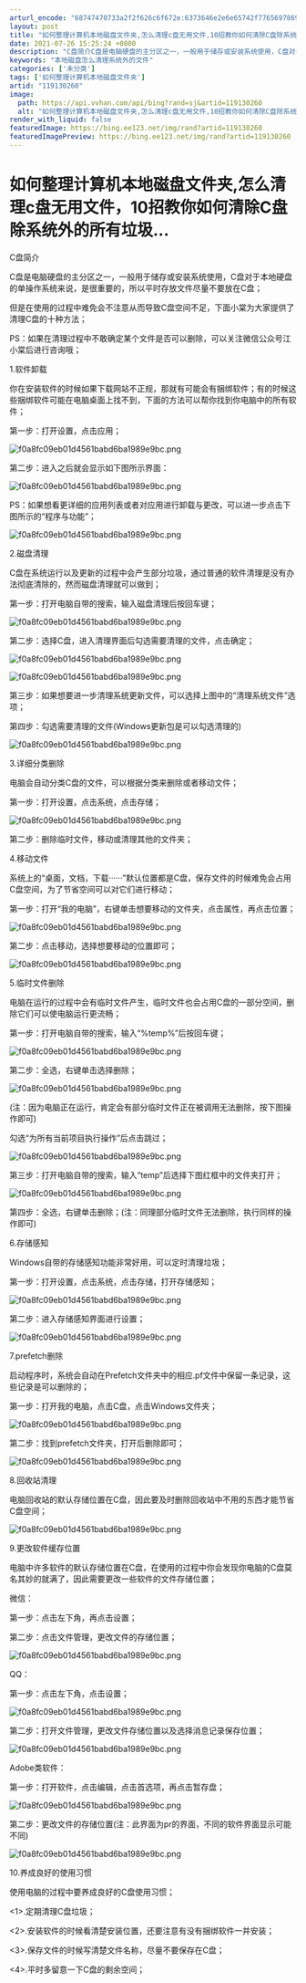 ```yaml
---
arturl_encode: "68747470733a2f2f626c6f672e:6373646e2e6e65742f77656978696e5f32393636383636352f:61727469636c652f64657461696c732f313139313330323630"
layout: post
title: "如何整理计算机本地磁盘文件夹,怎么清理c盘无用文件,10招教你如何清除C盘除系统外的所有垃圾..."
date: 2021-07-26 15:25:24 +0800
description: "C盘简介C盘是电脑硬盘的主分区之一，一般用于储存或安装系统使用，C盘对于本地硬盘的单操作系统来说，是"
keywords: "本地磁盘怎么清理系统外的文件"
categories: ['未分类']
tags: ['如何整理计算机本地磁盘文件夹']
artid: "119130260"
image:
  path: https://api.vvhan.com/api/bing?rand=sj&artid=119130260
  alt: "如何整理计算机本地磁盘文件夹,怎么清理c盘无用文件,10招教你如何清除C盘除系统外的所有垃圾..."
render_with_liquid: false
featuredImage: https://bing.ee123.net/img/rand?artid=119130260
featuredImagePreview: https://bing.ee123.net/img/rand?artid=119130260
---
```


# 如何整理计算机本地磁盘文件夹,怎么清理c盘无用文件，10招教你如何清除C盘除系统外的所有垃圾...

C盘简介

C盘是电脑硬盘的主分区之一，一般用于储存或安装系统使用，C盘对于本地硬盘的单操作系统来说，是很重要的，所以平时存放文件尽量不要放在C盘；

但是在使用的过程中难免会不注意从而导致C盘空间不足，下面小棠为大家提供了清理C盘的十种方法；

PS：如果在清理过程中不敢确定某个文件是否可以删除，可以关注微信公众号江小棠后进行咨询哦；

1.软件卸载

你在安装软件的时候如果下载网站不正规，那就有可能会有捆绑软件；有的时候这些捆绑软件可能在电脑桌面上找不到，下面的方法可以帮你找到你电脑中的所有软件；

第一步：打开设置，点击应用；

![f0a8fc09eb01d4561babd6ba1989e9bc.png](https://i-blog.csdnimg.cn/blog_migrate/ae5f34acecca8b755ca55324e9821a3f.png)

第二步：进入之后就会显示如下图所示界面：

![f0a8fc09eb01d4561babd6ba1989e9bc.png](https://i-blog.csdnimg.cn/blog_migrate/ae5f34acecca8b755ca55324e9821a3f.png)

PS：如果想看更详细的应用列表或者对应用进行卸载与更改，可以进一步点击下图所示的“程序与功能”；

![f0a8fc09eb01d4561babd6ba1989e9bc.png](https://i-blog.csdnimg.cn/blog_migrate/ae5f34acecca8b755ca55324e9821a3f.png)

2.磁盘清理

C盘在系统运行以及更新的过程中会产生部分垃圾，通过普通的软件清理是没有办法彻底清除的，然而磁盘清理就可以做到；

第一步：打开电脑自带的搜索，输入磁盘清理后按回车键；

![f0a8fc09eb01d4561babd6ba1989e9bc.png](https://i-blog.csdnimg.cn/blog_migrate/ae5f34acecca8b755ca55324e9821a3f.png)

第二步：选择C盘，进入清理界面后勾选需要清理的文件，点击确定；

![f0a8fc09eb01d4561babd6ba1989e9bc.png](https://i-blog.csdnimg.cn/blog_migrate/ae5f34acecca8b755ca55324e9821a3f.png)

![f0a8fc09eb01d4561babd6ba1989e9bc.png](https://i-blog.csdnimg.cn/blog_migrate/ae5f34acecca8b755ca55324e9821a3f.png)

第三步：如果想要进一步清理系统更新文件，可以选择上图中的“清理系统文件”选项；

第四步：勾选需要清理的文件(Windows更新包是可以勾选清理的)

![f0a8fc09eb01d4561babd6ba1989e9bc.png](https://i-blog.csdnimg.cn/blog_migrate/ae5f34acecca8b755ca55324e9821a3f.png)

3.详细分类删除

电脑会自动分类C盘的文件，可以根据分类来删除或者移动文件；

第一步：打开设置，点击系统，点击存储；

![f0a8fc09eb01d4561babd6ba1989e9bc.png](https://i-blog.csdnimg.cn/blog_migrate/ae5f34acecca8b755ca55324e9821a3f.png)

第二步：删除临时文件，移动或清理其他的文件夹；

4.移动文件

系统上的“桌面，文档，下载······”默认位置都是C盘，保存文件的时候难免会占用C盘空间，为了节省空间可以对它们进行移动；

第一步：打开“我的电脑”，右键单击想要移动的文件夹，点击属性，再点击位置；

![f0a8fc09eb01d4561babd6ba1989e9bc.png](https://i-blog.csdnimg.cn/blog_migrate/ae5f34acecca8b755ca55324e9821a3f.png)

第二步：点击移动，选择想要移动的位置即可；

![f0a8fc09eb01d4561babd6ba1989e9bc.png](https://i-blog.csdnimg.cn/blog_migrate/ae5f34acecca8b755ca55324e9821a3f.png)

5.临时文件删除

电脑在运行的过程中会有临时文件产生，临时文件也会占用C盘的一部分空间，删除它们可以使电脑运行更流畅；

第一步：打开电脑自带的搜索，输入“%temp%”后按回车键；

![f0a8fc09eb01d4561babd6ba1989e9bc.png](https://i-blog.csdnimg.cn/blog_migrate/ae5f34acecca8b755ca55324e9821a3f.png)

第二步：全选，右键单击选择删除；

![f0a8fc09eb01d4561babd6ba1989e9bc.png](https://i-blog.csdnimg.cn/blog_migrate/ae5f34acecca8b755ca55324e9821a3f.png)

(注：因为电脑正在运行，肯定会有部分临时文件正在被调用无法删除，按下图操作即可)

勾选“为所有当前项目执行操作”后点击跳过；

![f0a8fc09eb01d4561babd6ba1989e9bc.png](https://i-blog.csdnimg.cn/blog_migrate/ae5f34acecca8b755ca55324e9821a3f.png)

第三步：打开电脑自带的搜索，输入“temp”后选择下图红框中的文件夹打开；

![f0a8fc09eb01d4561babd6ba1989e9bc.png](https://i-blog.csdnimg.cn/blog_migrate/ae5f34acecca8b755ca55324e9821a3f.png)

第四步：全选，右键单击删除；(注：同理部分临时文件无法删除，执行同样的操作即可)

6.存储感知

Windows自带的存储感知功能非常好用，可以定时清理垃圾；

第一步：打开设置，点击系统，点击存储，打开存储感知；

![f0a8fc09eb01d4561babd6ba1989e9bc.png](https://i-blog.csdnimg.cn/blog_migrate/ae5f34acecca8b755ca55324e9821a3f.png)

第二步：进入存储感知界面进行设置；

![f0a8fc09eb01d4561babd6ba1989e9bc.png](https://i-blog.csdnimg.cn/blog_migrate/ae5f34acecca8b755ca55324e9821a3f.png)

7.prefetch删除

启动程序时，系统会自动在Prefetch文件夹中的相应.pf文件中保留一条记录，这些记录是可以删除的；

第一步：打开我的电脑，点击C盘，点击Windows文件夹；

![f0a8fc09eb01d4561babd6ba1989e9bc.png](https://i-blog.csdnimg.cn/blog_migrate/ae5f34acecca8b755ca55324e9821a3f.png)

第二步：找到prefetch文件夹，打开后删除即可；

![f0a8fc09eb01d4561babd6ba1989e9bc.png](https://i-blog.csdnimg.cn/blog_migrate/ae5f34acecca8b755ca55324e9821a3f.png)

8.回收站清理

电脑回收站的默认存储位置在C盘，因此要及时删除回收站中不用的东西才能节省C盘空间；

![f0a8fc09eb01d4561babd6ba1989e9bc.png](https://i-blog.csdnimg.cn/blog_migrate/ae5f34acecca8b755ca55324e9821a3f.png)

9.更改软件缓存位置

电脑中许多软件的默认存储位置在C盘，在使用的过程中你会发现你电脑的C盘莫名其妙的就满了，因此需要更改一些软件的文件存储位置；

微信：

第一步：点击左下角，再点击设置；

第二步：点击文件管理，更改文件的存储位置；

![f0a8fc09eb01d4561babd6ba1989e9bc.png](https://i-blog.csdnimg.cn/blog_migrate/ae5f34acecca8b755ca55324e9821a3f.png)

QQ：

第一步：点击左下角，点击设置；

![f0a8fc09eb01d4561babd6ba1989e9bc.png](https://i-blog.csdnimg.cn/blog_migrate/ae5f34acecca8b755ca55324e9821a3f.png)

第二步：打开文件管理，更改文件存储位置以及选择消息记录保存位置；

![f0a8fc09eb01d4561babd6ba1989e9bc.png](https://i-blog.csdnimg.cn/blog_migrate/ae5f34acecca8b755ca55324e9821a3f.png)

Adobe类软件：

第一步：打开软件，点击编辑，点击首选项，再点击暂存盘；

![f0a8fc09eb01d4561babd6ba1989e9bc.png](https://i-blog.csdnimg.cn/blog_migrate/ae5f34acecca8b755ca55324e9821a3f.png)

第二步：更改文件的存储位置(注：此界面为pr的界面，不同的软件界面显示可能不同)

![f0a8fc09eb01d4561babd6ba1989e9bc.png](https://i-blog.csdnimg.cn/blog_migrate/ae5f34acecca8b755ca55324e9821a3f.png)

10.养成良好的使用习惯

使用电脑的过程中要养成良好的C盘使用习惯；

<1>.定期清理C盘垃圾；

<2>.安装软件的时候看清楚安装位置，还要注意有没有捆绑软件一并安装；

<3>.保存文件的时候写清楚文件名称，尽量不要保存在C盘；

<4>.平时多留意一下C盘的剩余空间；